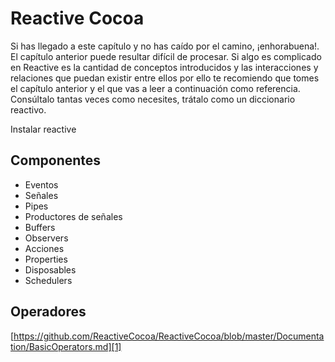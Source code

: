 # Reactive Cocoa
Si has llegado a este capítulo y no has caído por el camino, ¡enhorabuena!. El capítulo anterior puede resultar difícil de procesar. Si algo es complicado en Reactive es la cantidad de conceptos introducidos y las interacciones y relaciones que puedan existir entre ellos por ello te recomiendo que tomes el capítulo anterior y el que vas a leer a continuación como referencia. Consúltalo tantas veces como necesites, trátalo como un diccionario reactivo. 

Instalar reactive
## Componentes
- Eventos
- Señales
- Pipes
- Productores de señales
- Buffers
- Observers
- Acciones
- Properties
- Disposables
- Schedulers
## Operadores
[https://github.com/ReactiveCocoa/ReactiveCocoa/blob/master/Documentation/BasicOperators.md][1]

[1]:	https://github.com/ReactiveCocoa/ReactiveCocoa/blob/master/Documentation/BasicOperators.md